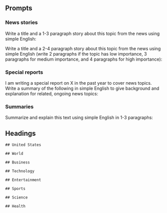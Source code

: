 ## Prompts

### News stories

Write a title and a 1-3 paragraph story about this topic from the news using simple English:

Write a title and a 2-4 paragraph story about this topic from the news using simple English (write 2 paragraphs if the topic has low importance, 3 paragraphs for medium importance, and 4 paragraphs for high importance):

### Special reports

I am writing a special report on X in the past year to cover news topics. Write a summary of the following in simple English to give background and explanation for related, ongoing news topics:

### Summaries

Summarize and explain this text using simple English in 1-3 paragraphs:

## Headings

```
## United States

## World

## Business

## Technology

## Entertainment

## Sports

## Science

## Health
```
